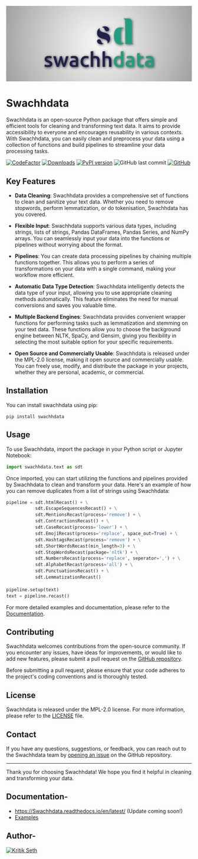 ![](https://raw.githubusercontent.com/Swachhdata/Swachhdata/main/logo/sd-cover.png)

# Swachhdata

Swachhdata is an open-source Python package that offers simple and efficient tools for cleaning and transforming text data. It aims to provide accessibility to everyone and encourages reusability in various contexts. With Swachhdata, you can easily clean and preprocess your data using a collection of functions and build pipelines to streamline your data processing tasks. 

[![CodeFactor](https://www.codefactor.io/repository/github/Swachhdata/Swachhdata/badge)](https://www.codefactor.io/repository/github/Swachhdata/Swachhdata)
[![Downloads](https://static.pepy.tech/personalized-badge/Swachhdata?period=total&units=international_system&left_color=gray&right_color=blue&left_text=Downloads)](https://pepy.tech/project/Swachhdata)
[![PyPI version](https://badge.fury.io/py/swachhdata.svg)](https://badge.fury.io/py/swachhdata)
![GitHub last commit](https://img.shields.io/github/last-commit/Swachhdata/Swachhdata?color=green)
[![GitHub](https://img.shields.io/github/license/Swachhdata/Swachhdata.svg)](https://github.com/Swachhdata/Swachhdata/blob/master/LICENSE)



## Key Features

- **Data Cleaning**: Swachhdata provides a comprehensive set of functions to clean and sanitize your text data. Whether you need to remove stopwords, perform lemmatization, or do tokenisation, Swachhdata has you covered.

- **Flexible Input**: Swachhdata supports various data types, including strings, lists of strings, Pandas DataFrames, Pandas Series, and NumPy arrays. You can seamlessly input your data into the functions or pipelines without worrying about the format.

- **Pipelines**: You can create data processing pipelines by chaining multiple functions together. This allows you to perform a series of transformations on your data with a single command, making your workflow more efficient.

- **Automatic Data Type Detection**: Swachhdata intelligently detects the data type of your input, allowing you to use appropriate cleaning methods automatically. This feature eliminates the need for manual conversions and saves you valuable time.

- **Multiple Backend Engines**: Swachhdata provides convenient wrapper functions for performing tasks such as lemmatization and stemming on your text data. These functions allow you to choose the background engine between NLTK, SpaCy, and Gensim, giving you flexibility in selecting the most suitable option for your specific requirements.

- **Open Source and Commercially Usable**: Swachhdata is released under the MPL-2.0 license, making it open source and commercially usable. You can freely use, modify, and distribute the package in your projects, whether they are personal, academic, or commercial.


## Installation

You can install swachhdata using pip:

```
pip install swachhdata
```

## Usage

To use Swachhdata, import the package in your Python script or Jupyter Notebook:

```python
import swachhdata.text as sdt
```

Once imported, you can start utilizing the functions and pipelines provided by Swachhdata to clean and transform your data. Here's an example of how you can remove duplicates from a list of strings using Swachhdata:

```python
pipeline = sdt.htmlRecast() + \
           sdt.EscapeSequencesRecast() + \
           sdt.MentionsRecast(process='remove') + \
           sdt.ContractionsRecast() + \
           sdt.CaseRecast(process='lower') + \
           sdt.EmojiRecast(process='replace', space_out=True) + \
           sdt.HashtagsRecast(process='remove') + \
           sdt.ShortWordsRecast(min_length=3) + \
           sdt.StopWordsRecast(package='nltk') + \
           sdt.NumbersRecast(process='replace', seperator=',') + \
           sdt.AlphabetRecast(process='all') + \
           sdt.PunctuationsRecast() + \
           sdt.LemmatizationRecast()

pipeline.setup(text)
text = pipeline.recast()
```


For more detailed examples and documentation, please refer to the [Documentation](https://swachhdata.readthedocs.io/en/latest/).

## Contributing

Swachhdata welcomes contributions from the open-source community. If you encounter any issues, have ideas for improvements, or would like to add new features, please submit a pull request on the [GitHub repository](https://github.com/Swachhdata/Swachhdata).

Before submitting a pull request, please ensure that your code adheres to the project's coding conventions and is thoroughly tested.

## License

Swachhdata is released under the MPL-2.0 license. For more information, please refer to the [LICENSE](https://github.com/Swachhdata/Swachhdata/blob/main/LICENSE) file.

## Contact

If you have any questions, suggestions, or feedback, you can reach out to the Swachhdata team by [opening an issue](https://github.com/your-username/Swachhdata/issues) on the GitHub repository.

---

Thank you for choosing Swachhdata! We hope you find it helpful in cleaning and transforming your data.

## Documentation- 

* https://Swachhdata.readthedocs.io/en/latest/ (Update coming soon!)
* [Examples](https://colab.research.google.com/drive/1IH7ve5xoQ4vLyrRP4HvTCYBlj1Ub1GGS?usp=sharing#scrollTo=3Seymy37xQk4)

## Author-

<a href="https://www.kritikseth.com/redirect" target="_parent"><img src="https://raw.githack.com/kritikseth/kritikseth/master/redirect.svg" alt="Kritik Seth"/></a>